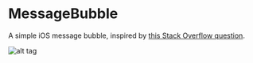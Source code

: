 # MessageBubble

A simple iOS message bubble, inspired by [this Stack Overflow question](http://stackoverflow.com/questions/29481236/how-can-i-create-a-uibutton-supporting-dynamic-multiline-text-with-image-backgro).

![alt tag](http://i.stack.imgur.com/Msyl8.png)
